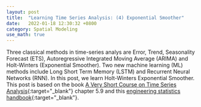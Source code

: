 ```yaml
---
layout: post
title:  "Learning Time Series Analysis: (4) Exponential Smoother"
date:   2022-01-18 12:30:32 +0800
category: Spatial Modeling
use_math: true
---
```


Three classical methods in time-series analys are Error, Trend, Seasonality Forecast (ETS), Autoregressive Integrated Moving Average (ARIMA) and Holt-Winters (Exponential Smoother).
Two new machine learning (ML) methods include Long Short Term Memory (LSTM) and Recurrent Neural Networks (RNN). In this post, we learn Holt-Winters Exponential Smoother.
This post is based on the book [A Very Short Course on Time Series Analysis](https://bookdown.org/rdpeng/timeseriesbook/){:target="_blank"} chapter 5.9 and this [engineering statistics handbook](https://www.itl.nist.gov/div898/handbook/pmc/section4/pmc43.htm){:target="_blank"}.


